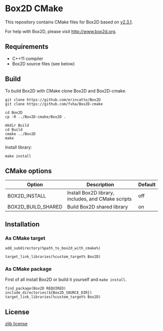 # Box2D CMake

This repository contains CMake files for Box2D based on [v2.3.1](https://github.com/erincatto/Box2D/tree/v2.3.1).

For help with Box2D, please visit http://www.box2d.org.

## Requirements

- C++11 compiler
- Box2D source files (see below)

## Build

To build Box2D with CMake clone Box2D and Box2D-cmake.

```
git clone https://github.com/erincatto/Box2D
git clone https://github.com/fxha/Box2D-cmake

cd Box2D
cp -R ../Box2D-cmake/Box2D .

mkdir Build
cd Build
cmake ../Box2D
make
```

Install library:

```
make install
```

## CMake options

| Option             | Description                              | Default |
| ------------------ | ---------------------------------------- | ------- |
| BOX2D_INSTALL      | Install Box2D library, includes, and CMake scripts | off     |
| BOX2D_BUILD_SHARED | Build Box2D shared library               | on      |

## Installation

### As CMake target

```
add_subdirectory(%path_to_box2d_with_cmake%)

target_link_libraries(%custom_target% Box2D)
```

### As CMake package

First of all install Box2D or build it yourself and `make install`.

```
find_package(Box2D REQUIRED)
include_directories(${Box2D_SOURCE_DIR})
target_link_libraries(%custom_target% Box2D)
```

## License

[zlib license](LICENSE)
